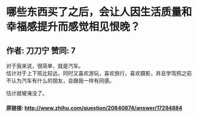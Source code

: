 # 哪些东西买了之后，会让人因生活质量和幸福感提升而感觉相见恨晚？
## 作者: 刀刀宁  赞同: 7
对于我来说，很简单，就是汽车。  
估计对于上下班比较远，同时又喜欢游玩，喜欢旅行，喜欢摄影，并且学驾照之前不认为汽车有什么的朋友，会跟我一样有同感。  
  
估计就被淹没了。

#### 原链接: http://www.zhihu.com/question/20840874/answer/17294884